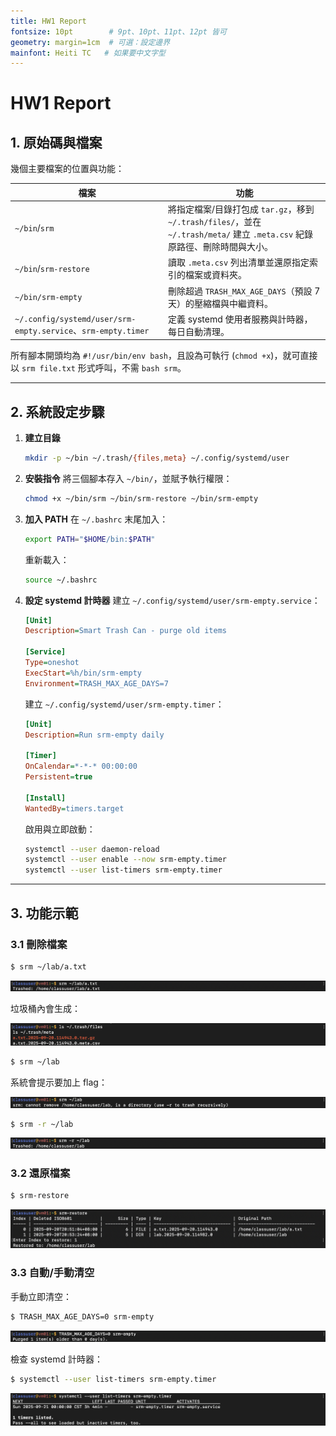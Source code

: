 ```yaml
---
title: HW1 Report
fontsize: 10pt        # 9pt、10pt、11pt、12pt 皆可
geometry: margin=1cm  # 可選：設定邊界
mainfont: Heiti TC   # 如果要中文字型
---
```

# HW1 Report

## 1. 原始碼與檔案

幾個主要檔案的位置與功能：

| 檔案                                                              | 功能                                                                                                                                |
| ----------------------------------------------------------------- | ----------------------------------------------------------------------------------------------------------------------------------- |
| `~/bin`/`srm`                                                 | 將指定檔案/目錄打包成 `tar.gz`，移到 `~/.trash/files/`，並在 `~/.trash/meta/` 建立 `.meta.csv` 紀錄原路徑、刪除時間與大小。 |
| `~/bin`/`srm-restore`                                         | 讀取 `.meta.csv` 列出清單並還原指定索引的檔案或資料夾。                                                                           |
| `~/bin/srm-empty`                                               | 刪除超過 `TRASH_MAX_AGE_DAYS`（預設 7 天）的壓縮檔與中繼資料。                                                                    |
| `~/.config/systemd/user/srm-empty.service`、`srm-empty.timer` | 定義 systemd 使用者服務與計時器，每日自動清理。                                                                                     |

所有腳本開頭均為 `#!/usr/bin/env bash`，且設為可執行 (`chmod +x`)，就可直接以 `srm file.txt` 形式呼叫，不需 `bash srm`。

---

## 2. 系統設定步驟

1. **建立目錄**

   ```bash
   mkdir -p ~/bin ~/.trash/{files,meta} ~/.config/systemd/user
   ```
2. **安裝指令**
   將三個腳本存入 `~/bin/`，並賦予執行權限：

   ```bash
   chmod +x ~/bin/srm ~/bin/srm-restore ~/bin/srm-empty
   ```
3. **加入 PATH**
   在 `~/.bashrc` 末尾加入：

   ```bash
   export PATH="$HOME/bin:$PATH"
   ```

   重新載入：

   ```bash
   source ~/.bashrc
   ```
4. **設定 systemd 計時器**
   建立 `~/.config/systemd/user/srm-empty.service`：

   ```ini
   [Unit]
   Description=Smart Trash Can - purge old items

   [Service]
   Type=oneshot
   ExecStart=%h/bin/srm-empty
   Environment=TRASH_MAX_AGE_DAYS=7
   ```

   建立 `~/.config/systemd/user/srm-empty.timer`：

   ```ini
   [Unit]
   Description=Run srm-empty daily

   [Timer]
   OnCalendar=*-*-* 00:00:00
   Persistent=true

   [Install]
   WantedBy=timers.target
   ```

   啟用與立即啟動：

   ```bash
   systemctl --user daemon-reload
   systemctl --user enable --now srm-empty.timer
   systemctl --user list-timers srm-empty.timer
   ```

---

## 3. 功能示範

### 3.1 刪除檔案

```bash
$ srm ~/lab/a.txt
```

![My Picture](./images/1.png)

垃圾桶內會生成：

![My Picture](./images/2.png)

```bash
$ srm ~/lab
```

系統會提示要加上 flag：

![My Picture](./images/3.png)

```bash
$ srm -r ~/lab
```

![My Picture](./images/4.png)

### 3.2 還原檔案

```bash
$ srm-restore
```

![My Picture](./images/5.png)

### 3.3 自動/手動清空

手動立即清空：

```bash
$ TRASH_MAX_AGE_DAYS=0 srm-empty
```

![My Picture](./images/6.png)

檢查 systemd 計時器：

```bash
$ systemctl --user list-timers srm-empty.timer
```

![My Picture](./images/7.png)
